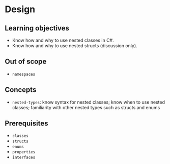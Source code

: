 # Design

## Learning objectives

- Know how and why to use nested classes in C#.
- Know how and why to use nested structs (discussion only).

## Out of scope

- `namespaces`

## Concepts

- `nested-types`: know syntax for nested classes; know when to use nested classes; familiarity with other nested types such as structs and enums

## Prerequisites

- `classes`
- `structs`
- `enums`
- `properties`
- `interfaces`
